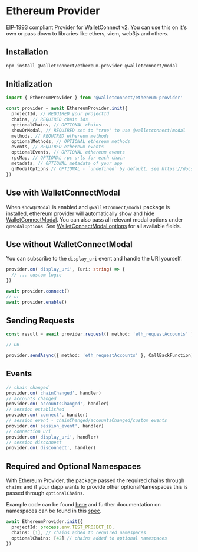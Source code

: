 # Ethereum Provider

[EIP-1993](https://eips.ethereum.org/EIPS/eip-1193) compliant Provider for WalletConnect v2. You can use this on it's own or pass down to libraries like ethers, viem, web3js and others.

## Installation

```bash npm2yarn
npm install @walletconnect/ethereum-provider @walletconnect/modal
```

## Initialization

```typescript
import { EthereumProvider } from '@walletconnect/ethereum-provider'

const provider = await EthereumProvider.init({
  projectId, // REQUIRED your projectId
  chains, // REQUIRED chain ids
  optionalChains, // OPTIONAL chains
  showQrModal, // REQUIRED set to "true" to use @walletconnect/modal
  methods, // REQUIRED ethereum methods
  optionalMethods, // OPTIONAL ethereum methods
  events, // REQUIRED ethereum events
  optionalEvents, // OPTIONAL ethereum events
  rpcMap, // OPTIONAL rpc urls for each chain
  metadata, // OPTIONAL metadata of your app
  qrModalOptions // OPTIONAL - `undefined` by default, see https://docs.walletconnect.com/2.0/web3modal/options
})
```

## Use with WalletConnectModal

When `showQrModal` is enabled and `@walletconnect/modal` package is installed, ethereum provider will automatically show and hide [WalletConnectModal](../walletConnectModal/installation.mdx). You can also pass all relevant modal options under `qrModalOptions`. See [WalletConnectModal options](../walletConnectModal/options.mdx) for all available fields.

## Use without WalletConnectModal

You can subscribe to the `display_uri` event and handle the URI yourself.

```ts
provider.on('display_uri', (uri: string) => {
  // ... custom logic
})

await provider.connect()
// or
await provider.enable()
```

## Sending Requests

```typescript
const result = await provider.request({ method: 'eth_requestAccounts' })

// OR

provider.sendAsync({ method: 'eth_requestAccounts' }, CallBackFunction)
```

## Events

```typescript
// chain changed
provider.on('chainChanged', handler)
// accounts changed
provider.on('accountsChanged', handler)
// session established
provider.on('connect', handler)
// session event - chainChanged/accountsChanged/custom events
provider.on('session_event', handler)
// connection uri
provider.on('display_uri', handler)
// session disconnect
provider.on('disconnect', handler)
```

## Required and Optional Namespaces

With Ethereum Provider, the package passed the required chains through `chains` and if your dapp wants to provide other optionalNamespaces this is passed through `optionalChains`.

Example code can be found [here](https://github.com/wagmi-dev/references/blob/main/packages/connectors/src/walletConnect.ts#L134) and further documentation on namespaces can be found in this [spec](https://docs.walletconnect.com/2.0/specs/clients/sign/namespaces).

```typescript
await EthereumProvider.init({
  projectId: process.env.TEST_PROJECT_ID,
  chains: [1], // chains added to required namespaces
  optionalChains: [42] // chains added to optional namespaces
})
```
